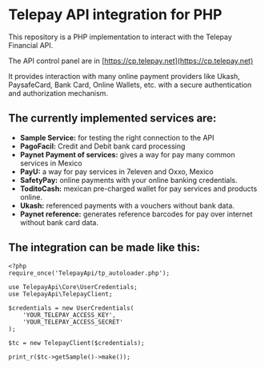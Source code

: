 # Telepay API integration for PHP

This repository is a PHP implementation to interact with the Telepay Financial API.

The API control panel are in [https://cp.telepay.net](https://cp.telepay.net)

It provides interaction with many online payment providers like Ukash, PaysafeCard,
Bank Card, Online Wallets, etc. with a secure authentication and authorization mechanism.

## The currently implemented services are:
* **Sample Service:** for testing the right connection to the API
* **PagoFacil:** Credit and Debit bank card processing
* **Paynet Payment of services:** gives a way for pay many common services in Mexico
* **PayU:** a way for pay services in 7eleven and Oxxo, Mexico
* **SafetyPay:** online payments with your online banking credentials.
* **ToditoCash:** mexican pre-charged wallet for pay services and products online.
* **Ukash:** referenced payments with a vouchers without bank data.
* **Paynet reference:** generates reference barcodes for pay over internet without bank card data.

## The integration can be made like this:
```
<?php
require_once('TelepayApi/tp_autoloader.php');

use TelepayApi\Core\UserCredentials;
use TelepayApi\TelepayClient;

$credentials = new UserCredentials(
    'YOUR_TELEPAY_ACCESS_KEY',
    'YOUR_TELEPAY_ACCESS_SECRET'
);

$tc = new TelepayClient($credentials);

print_r($tc->getSample()->make());
```



